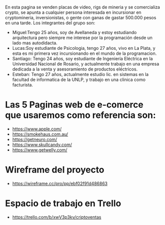 En esta pagina se venden placas de video, rigs de mineria y se comercializa crypto, se apunta a cualquier persona interesada en incursionar en cryptomineria, inversionistas, o gente con ganas de gastar 500.000 pesos en una tarde.
Los integrantes del grupo son:
- Miguel:Tengo 25 años, soy de Avellaneda y estoy estudiando arquitectura pero siempre me interese por la programación desde un lado mas autodidacta.
- Lucas:Soy estudiante de Psicologia, tengo 27 años, vivo en La Plata, y esta es mi primera vez incursionando en el mundo de la programacion.
- Santiago: Tengo 24 años, soy estudiante de Ingeniería Eléctrica en la Universidad Nacional de Rosario, y actualmente trabajo en una empresa dedicada a la venta y asesoramiento de productos eléctricos.
- Esteban: Tengo 27 años, actualmente estudio lic. en sistemas en la facultad de informatica de la UNLP, y trabajo en una clinica como facturista.
# Las 5 Paginas web de e-comerce que usaremos como referencia son:
- https://www.apple.com/
- https://smokehaus.com.au/
- https://getneuro.com/
- https://www.skullcandy.com/
- https://www.getwelly.com/
# Wireframe del proyecto
- https://wireframe.cc/pro/pp/ebf02f91d486863

# Espacio de trabajo en Trello 
- https://trello.com/b/xwV3p3kv/criptoventas


